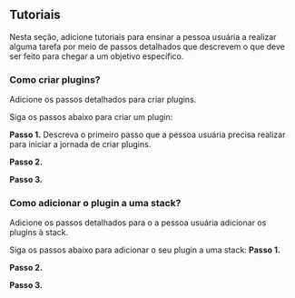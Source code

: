 ## **Tutoriais**
Nesta seção, adicione tutoriais para ensinar a pessoa usuária a realizar alguma tarefa por meio de passos detalhados que descrevem o que deve ser feito para chegar a um objetivo específico.

### **Como criar plugins?**
Adicione os passos detalhados para criar plugins.

Siga os passos abaixo para criar um plugin:

**Passo 1.** Descreva o primeiro passo que a pessoa usuária precisa realizar para iniciar a jornada de criar plugins.

**Passo 2.** 

**Passo 3.**

### **Como adicionar o plugin a uma stack?**
Adicione os passos detalhados para o a pessoa usuária adicionar os plugins à stack.

Siga os passos abaixo para adicionar o seu plugin a uma stack:
**Passo 1.**

**Passo 2.**

**Passo 3.**